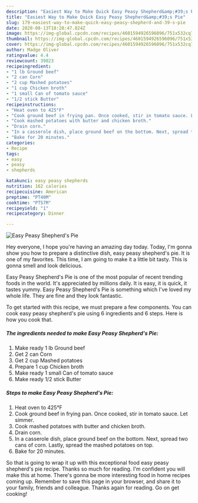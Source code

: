 ```yaml
---
description: "Easiest Way to Make Quick Easy Peasy Shepherd&amp;#39;s Pie"
title: "Easiest Way to Make Quick Easy Peasy Shepherd&amp;#39;s Pie"
slug: 179-easiest-way-to-make-quick-easy-peasy-shepherd-and-39-s-pie
date: 2020-08-13T18:28:47.824Z
image: https://img-global.cpcdn.com/recipes/4601594926596096/751x532cq70/easy-peasy-shepherds-pie-recipe-main-photo.jpg
thumbnail: https://img-global.cpcdn.com/recipes/4601594926596096/751x532cq70/easy-peasy-shepherds-pie-recipe-main-photo.jpg
cover: https://img-global.cpcdn.com/recipes/4601594926596096/751x532cq70/easy-peasy-shepherds-pie-recipe-main-photo.jpg
author: Madge Oliver
ratingvalue: 4.4
reviewcount: 39823
recipeingredient:
- "1 lb Ground beef"
- "2 can Corn"
- "2 cup Mashed potatoes"
- "1 cup Chicken broth"
- "1 small Can of tomato sauce"
- "1/2 stick Butter"
recipeinstructions:
- "Heat oven to 425°F"
- "Cook ground beef in frying pan. Once cooked, stir in tomato sauce. Let simmer."
- "Cook mashed potatoes with butter and chicken broth."
- "Drain corn."
- "In a casserole dish, place ground beef on the bottom. Next, spread two cans of corn. Lastly, spread the mashed potatoes on top."
- "Bake for 20 minutes."
categories:
- Recipe
tags:
- easy
- peasy
- shepherds

katakunci: easy peasy shepherds 
nutrition: 162 calories
recipecuisine: American
preptime: "PT40M"
cooktime: "PT57M"
recipeyield: "1"
recipecategory: Dinner

---
```



![Easy Peasy Shepherd&#39;s Pie](https://img-global.cpcdn.com/recipes/4601594926596096/751x532cq70/easy-peasy-shepherds-pie-recipe-main-photo.jpg)

Hey everyone, I hope you're having an amazing day today. Today, I'm gonna show you how to prepare a distinctive dish, easy peasy shepherd&#39;s pie. It is one of my favorites. This time, I am going to make it a little bit tasty. This is gonna smell and look delicious.



Easy Peasy Shepherd&#39;s Pie is one of the most popular of recent trending foods in the world. It's appreciated by millions daily. It is easy, it is quick, it tastes yummy. Easy Peasy Shepherd&#39;s Pie is something which I've loved my whole life. They are fine and they look fantastic.


To get started with this recipe, we must prepare a few components. You can cook easy peasy shepherd&#39;s pie using 6 ingredients and 6 steps. Here is how you cook that.

<!--inarticleads1-->

##### The ingredients needed to make Easy Peasy Shepherd&#39;s Pie:

1. Make ready 1 lb Ground beef
1. Get 2 can Corn
1. Get 2 cup Mashed potatoes
1. Prepare 1 cup Chicken broth
1. Make ready 1 small Can of tomato sauce
1. Make ready 1/2 stick Butter




<!--inarticleads2-->

##### Steps to make Easy Peasy Shepherd&#39;s Pie:

1. Heat oven to 425°F
1. Cook ground beef in frying pan. Once cooked, stir in tomato sauce. Let simmer.
1. Cook mashed potatoes with butter and chicken broth.
1. Drain corn.
1. In a casserole dish, place ground beef on the bottom. Next, spread two cans of corn. Lastly, spread the mashed potatoes on top.
1. Bake for 20 minutes.




So that is going to wrap it up with this exceptional food easy peasy shepherd&#39;s pie recipe. Thanks so much for reading. I'm confident you will make this at home. There's gonna be more interesting food in home recipes coming up. Remember to save this page in your browser, and share it to your family, friends and colleague. Thanks again for reading. Go on get cooking!
